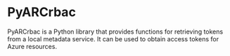 # PyARCrbac
PyARCrbac is a Python library that provides functions for retrieving tokens from a local metadata service. It can be used to obtain access tokens for Azure resources.
